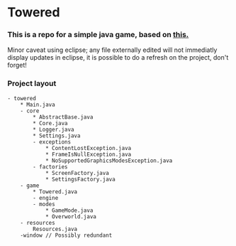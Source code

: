 Towered
=======
### This is a repo for a simple java game, based on <a href="http://towered.blogspot.com">this.</a>

Minor caveat using eclipse; any file externally edited will not immediatly display updates in eclipse, it is possible to
do a refresh on the project, don't forget!

### Project layout

    - towered
        * Main.java
        - core
            * AbstractBase.java
            * Core.java
            * Logger.java
            * Settings.java
            - exceptions
                * ContentLostException.java
                * FrameIsNullException.java
                * NoSupportedGraphicsModesException.java
            - factories
                * ScreenFactory.java
                * SettingsFactory.java
        - game
            * Towered.java
            - engine
            - modes
                * GameMode.java
                * Overworld.java
        - resources
            Resources.java
        -window // Possibly redundant